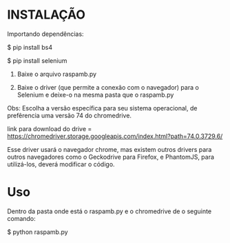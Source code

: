 # INSTALAÇÃO 

Importando dependências:

$ pip install bs4

$ pip install selenium

1) Baixe o arquivo raspamb.py

2) Baixe o driver (que permite a conexão com o navegador) para o Selenium e deixe-o na mesma pasta que o raspamb.py

Obs: Escolha a versão específica para seu sistema operacional, de prefêrencia uma versão 74 do chromedrive.

link para download do drive = https://chromedriver.storage.googleapis.com/index.html?path=74.0.3729.6/

Esse driver usará o navegador chrome, mas existem outros drivers para outros navegadores como o Geckodrive  para Firefox, e PhantomJS, para utilizá-los, deverá modificar o código.

# Uso

Dentro da pasta onde está o raspamb.py e o chromedrive de o seguinte comando:

$ python raspamb.py




